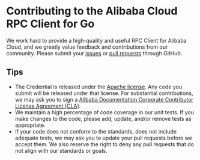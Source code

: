 # Contributing to the Alibaba Cloud RPC Client for Go

We work hard to provide a high-quality and useful RPC Client for Alibaba Cloud, and we greatly value feedback and contributions from our community. Please submit your [issues][issues] or [pull requests][pull-requests] through GitHub.

## Tips

- The Credential is released under the [Apache license][license]. Any code you submit will be released under that license. For substantial contributions, we may ask you to sign a [Alibaba Documentation Corporate Contributor License Agreement (CLA)][cla].
- We maintain a high percentage of code coverage in our unit tests. If you make changes to the code, please add, update, and/or remove tests as appropriate.
- If your code does not conform to the standards, does not include adequate tests, we may ask you to update your pull requests before we accept them. We also reserve the right to deny any pull requests that do not align with our standards or goals.


[issues]: https://github.com/aliyun/rpc-client-go/issues
[pull-requests]: https://github.com/aliyun/rpc-client-go/pulls
[license]: http://www.apache.org/licenses/LICENSE-2.0
[cla]: https://alibaba-cla-2018.oss-cn-beijing.aliyuncs.com/Alibaba_Documentation_Open_Source_Corporate_CLA.pdf
